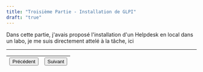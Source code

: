 ```yaml
---
title: "Troisième Partie - Installation de GLPI"
draft: "true"
---
```


Dans cette partie, j'avais proposé l'installation d'un Helpdesk en local dans un labo, je me suis directement attelé à la tâche, ici

***
|<button onclick="window.location.href='https://vhascoet-pro.github.io/portfolio-bts.github.io/rds2/rds2_2';">Précédent</button>|<button onclick="window.location.href='https://vhascoet-pro.github.io/portfolio-bts.github.io/rds2/rds2_4;">Suivant</button>|
|-|-|